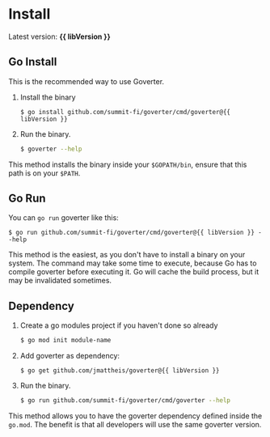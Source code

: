<script setup>
import { data as libVersion } from '../version.data.js'
</script>

# Install

Latest version: **{{ libVersion }}**

## Go Install

This is the recommended way to use Goverter.

1. Install the binary

    ```bash-vue
    $ go install github.com/summit-fi/goverter/cmd/goverter@{{ libVersion }}
    ```

1. Run the binary.

    ```bash
    $ goverter --help
    ```

This method installs the binary inside your `$GOPATH/bin`, ensure that this
path is on your `$PATH`. 

## Go Run

You can `go run` goverter like this:

```bash-vue
$ go run github.com/summit-fi/goverter/cmd/goverter@{{ libVersion }} --help
```

This method is the easiest, as you don't have to install a binary on your
system. The command may take some time to execute, because Go has to compile
goverter before executing it. Go will cache the build process, but it may be
invalidated sometimes. 

## Dependency

1. Create a go modules project if you haven't done so already

    ```bash
    $ go mod init module-name
    ```

1. Add goverter as dependency:

    ```bash-vue
    $ go get github.com/jmattheis/goverter@{{ libVersion }}
    ```

1. Run the binary.

    ```bash
    $ go run github.com/summit-fi/goverter/cmd/goverter --help
    ```

This method allows you to have the goverter dependency defined inside the
`go.mod`. The benefit is that all developers will use the same goverter
version.
